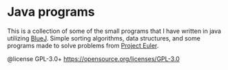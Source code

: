 # Java programs 

This is a collection of some of the small programs that I have written in java utilizing [BlueJ](https://www.bluej.org/). Simple sorting algorithms, data structures, and some programs made to solve problems from [Project Euler](https://projecteuler.net/).

@license GPL-3.0+ https://opensource.org/licenses/GPL-3.0
